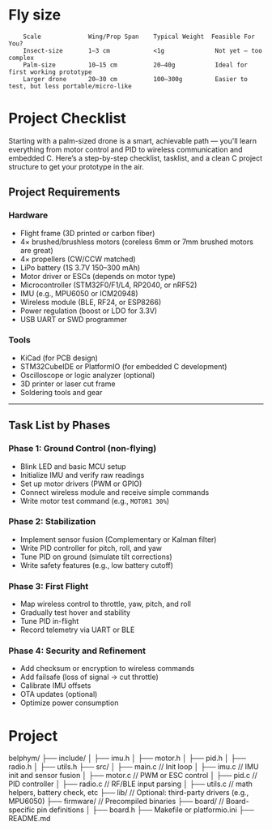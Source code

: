 
# Fly size

```
	Scale	          Wing/Prop Span	Typical Weight	Feasible For You?
	Insect-size	      1–3 cm	        <1g	             Not yet — too complex
	Palm-size	      10–15 cm	        20–40g	         Ideal for first working prototype
	Larger drone	  20–30 cm	        100–300g	     Easier to test, but less portable/micro-like
```


# Project Checklist
Starting with a palm-sized drone is a smart, achievable path — you'll learn everything from motor control and PID to wireless communication and embedded C.
Here’s a step-by-step checklist, tasklist, and a clean C project structure to get your prototype in the air.

## Project Requirements

### Hardware

- Flight frame (3D printed or carbon fiber)
- 4× brushed/brushless motors (coreless 6mm or 7mm brushed motors are great)
- 4× propellers (CW/CCW matched)
- LiPo battery (1S 3.7V 150–300 mAh)
- Motor driver or ESCs (depends on motor type)
- Microcontroller (STM32F0/F1/L4, RP2040, or nRF52)
- IMU (e.g., MPU6050 or ICM20948)
- Wireless module (BLE, RF24, or ESP8266)
- Power regulation (boost or LDO for 3.3V)
- USB UART or SWD programmer

### Tools

- KiCad (for PCB design)
- STM32CubeIDE or PlatformIO (for embedded C development)
- Oscilloscope or logic analyzer (optional)
- 3D printer or laser cut frame
- Soldering tools and gear

---

## Task List by Phases

### Phase 1: Ground Control (non-flying)

- Blink LED and basic MCU setup
- Initialize IMU and verify raw readings
- Set up motor drivers (PWM or GPIO)
- Connect wireless module and receive simple commands
- Write motor test command (e.g., `MOTOR1 30%`)

### Phase 2: Stabilization

- Implement sensor fusion (Complementary or Kalman filter)
- Write PID controller for pitch, roll, and yaw
- Tune PID on ground (simulate tilt corrections)
- Write safety features (e.g., low battery cutoff)

### Phase 3: First Flight

- Map wireless control to throttle, yaw, pitch, and roll
- Gradually test hover and stability
- Tune PID in-flight
- Record telemetry via UART or BLE

### Phase 4: Security and Refinement

- Add checksum or encryption to wireless commands
- Add failsafe (loss of signal → cut throttle)
- Calibrate IMU offsets
- OTA updates (optional)
- Optimize power consumption

# Project
belphym/
├── include/
│   ├── imu.h
│   ├── motor.h
│   ├── pid.h
│   ├── radio.h
│   ├── utils.h
├── src/
│   ├── main.c              // Init loop
│   ├── imu.c               // IMU init and sensor fusion
│   ├── motor.c             // PWM or ESC control
│   ├── pid.c               // PID controller
│   ├── radio.c             // RF/BLE input parsing
│   ├── utils.c             // math helpers, battery check, etc
├── lib/                    // Optional: third-party drivers (e.g., MPU6050)
├── firmware/               // Precompiled binaries
├── board/                  // Board-specific pin definitions
│   ├── board.h
├── Makefile or platformio.ini
├── README.md

